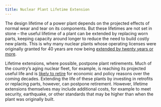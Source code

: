```yaml
---
title: Nuclear Plant Lifetime Extension
---
```

The design lifetime of a power plant depends on the projected effects of normal wear and tear on its components.  But these lifetimes are not set in stone – the useful lifetime of a plant can be extended by replacing worn parts, keeping capacity around longer to reduce the need to build costly new plants.  This is why many nuclear plants whose operating licenses were originally granted for 40 years are now being [extended by twenty years or more](http://www.scientificamerican.com/article/nuclear-power-plant-aging-reactor-replacement-/).

Lifetime extensions, where possible, postpone plant retirements.  Much of the country’s aging nuclear fleet, for example, is reaching its projected useful life and is [likely to retire](http://www.brattle.com/system/publications/pdfs/000/004/966/original/Coal_Plant_Retirements_-_Feedback_Effects_on_Wholesale_Electricity_Prices.pdf) for economic and policy reasons over the coming decades.  Extending the life of these plants by investing in retrofits or replacing parts, however, can postpone retirement.  However, lifetime extensions themselves may include additional costs, for example to meet security, earthquake, or other standards that may be higher than when the plant was originally built.
